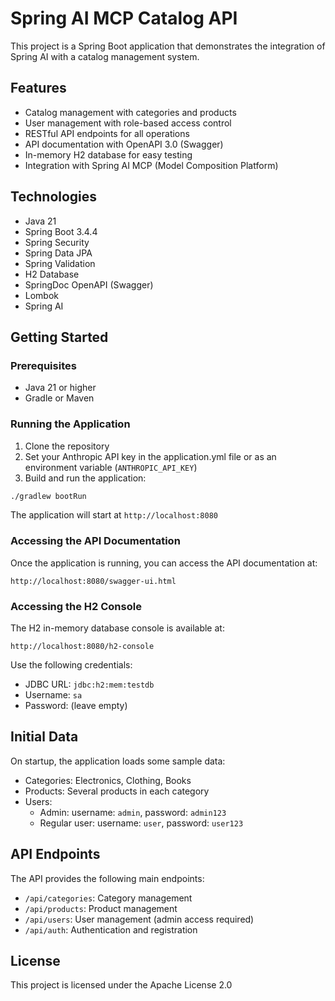 # Spring AI MCP Catalog API

This project is a Spring Boot application that demonstrates the integration of Spring AI with a catalog management system.

## Features

- Catalog management with categories and products
- User management with role-based access control
- RESTful API endpoints for all operations
- API documentation with OpenAPI 3.0 (Swagger)
- In-memory H2 database for easy testing
- Integration with Spring AI MCP (Model Composition Platform)

## Technologies

- Java 21
- Spring Boot 3.4.4
- Spring Security
- Spring Data JPA
- Spring Validation
- H2 Database
- SpringDoc OpenAPI (Swagger)
- Lombok
- Spring AI

## Getting Started

### Prerequisites

- Java 21 or higher
- Gradle or Maven

### Running the Application

1. Clone the repository
2. Set your Anthropic API key in the application.yml file or as an environment variable (`ANTHROPIC_API_KEY`)
3. Build and run the application:

```bash
./gradlew bootRun
```

The application will start at `http://localhost:8080`

### Accessing the API Documentation

Once the application is running, you can access the API documentation at:

```
http://localhost:8080/swagger-ui.html
```

### Accessing the H2 Console

The H2 in-memory database console is available at:

```
http://localhost:8080/h2-console
```

Use the following credentials:
- JDBC URL: `jdbc:h2:mem:testdb`
- Username: `sa`
- Password: (leave empty)

## Initial Data

On startup, the application loads some sample data:

- Categories: Electronics, Clothing, Books
- Products: Several products in each category
- Users:
  - Admin: username: `admin`, password: `admin123`
  - Regular user: username: `user`, password: `user123`

## API Endpoints

The API provides the following main endpoints:

- `/api/categories`: Category management
- `/api/products`: Product management
- `/api/users`: User management (admin access required)
- `/api/auth`: Authentication and registration

## License

This project is licensed under the Apache License 2.0 